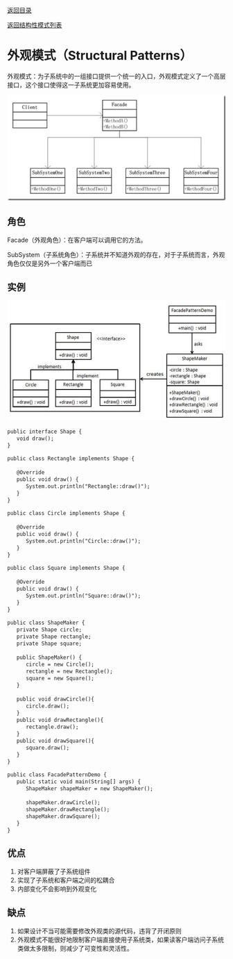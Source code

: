 [返回目录](/README.md)

[返回结构性模式列表](/StructuralPatterns/README.md)

# 外观模式（Structural Patterns）

外观模式：为子系统中的一组接口提供一个统一的入口，外观模式定义了一个高层接口，这个接口使得这一子系统更加容易使用。

![](assets/FP-01.jpg)



## 角色

Facade（外观角色）：在客户端可以调用它的方法。

SubSystem（子系统角色）：子系统并不知道外观的存在，对于子系统而言，外观角色仅仅是另外一个客户端而已

## 实例

![](assets/FP-02.jpg)



```
public interface Shape {
   void draw();
}
```

```
public class Rectangle implements Shape {
 
   @Override
   public void draw() {
      System.out.println("Rectangle::draw()");
   }
}
```

```
public class Circle implements Shape {
 
   @Override
   public void draw() {
      System.out.println("Circle::draw()");
   }
}
```

```
public class Square implements Shape {
 
   @Override
   public void draw() {
      System.out.println("Square::draw()");
   }
}
```

```
public class ShapeMaker {
   private Shape circle;
   private Shape rectangle;
   private Shape square;
 
   public ShapeMaker() {
      circle = new Circle();
      rectangle = new Rectangle();
      square = new Square();
   }
 
   public void drawCircle(){
      circle.draw();
   }
   public void drawRectangle(){
      rectangle.draw();
   }
   public void drawSquare(){
      square.draw();
   }
}
```

```
public class FacadePatternDemo {
   public static void main(String[] args) {
      ShapeMaker shapeMaker = new ShapeMaker();
 
      shapeMaker.drawCircle();
      shapeMaker.drawRectangle();
      shapeMaker.drawSquare();      
   }
}
```

## 优点

1. 对客户端屏蔽了子系统组件
2. 实现了子系统和客户端之间的松耦合
3. 内部变化不会影响到外观变化

## 缺点

1. 如果设计不当可能需要修改外观类的源代码，违背了开闭原则
2. 外观模式不能很好地限制客户端直接使用子系统类，如果读客户端访问子系统类做太多限制，则减少了可变性和灵活性。